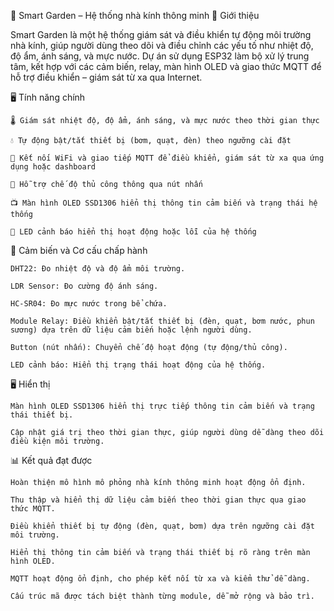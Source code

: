 🌿 Smart Garden – Hệ thống nhà kính thông minh
🧩 Giới thiệu

Smart Garden là một hệ thống giám sát và điều khiển tự động môi trường nhà kính, giúp người dùng theo dõi và điều chỉnh các yếu tố như nhiệt độ, độ ẩm, ánh sáng, và mực nước.
Dự án sử dụng ESP32 làm bộ xử lý trung tâm, kết hợp với các cảm biến, relay, màn hình OLED và giao thức MQTT để hỗ trợ điều khiển – giám sát từ xa qua Internet.

🖥️ Tính năng chính

	🌡️ Giám sát nhiệt độ, độ ẩm, ánh sáng, và mực nước theo thời gian thực

	💧 Tự động bật/tắt thiết bị (bơm, quạt, đèn) theo ngưỡng cài đặt

	📡 Kết nối WiFi và giao tiếp MQTT để điều khiển, giám sát từ xa qua ứng dụng hoặc dashboard

	🧠 Hỗ trợ chế độ thủ công thông qua nút nhấn

	📺 Màn hình OLED SSD1306 hiển thị thông tin cảm biến và trạng thái hệ thống

	🔔 LED cảnh báo hiển thị hoạt động hoặc lỗi của hệ thống

🔌 Cảm biến và Cơ cấu chấp hành

	DHT22: Đo nhiệt độ và độ ẩm môi trường.

	LDR Sensor: Đo cường độ ánh sáng.

	HC-SR04: Đo mực nước trong bể chứa.

	Module Relay: Điều khiển bật/tắt thiết bị (đèn, quạt, bơm nước, phun sương) dựa trên dữ liệu cảm biến hoặc lệnh người dùng.

	Button (nút nhấn): Chuyển chế độ hoạt động (tự động/thủ công).

	LED cảnh báo: Hiển thị trạng thái hoạt động của hệ thống.

🖥️ Hiển thị

	Màn hình OLED SSD1306 hiển thị trực tiếp thông tin cảm biến và trạng thái thiết bị.

	Cập nhật giá trị theo thời gian thực, giúp người dùng dễ dàng theo dõi điều kiện môi trường.

📊 Kết quả đạt được

	Hoàn thiện mô hình mô phỏng nhà kính thông minh hoạt động ổn định.

	Thu thập và hiển thị dữ liệu cảm biến theo thời gian thực qua giao thức MQTT.

	Điều khiển thiết bị tự động (đèn, quạt, bơm) dựa trên ngưỡng cài đặt môi trường.

	Hiển thị thông tin cảm biến và trạng thái thiết bị rõ ràng trên màn hình OLED.

	MQTT hoạt động ổn định, cho phép kết nối từ xa và kiểm thử dễ dàng.

	Cấu trúc mã được tách biệt thành từng module, dễ mở rộng và bảo trì.
